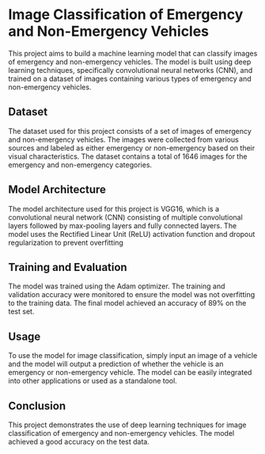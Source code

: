 # Image Classification of Emergency and Non-Emergency Vehicles
This project aims to build a machine learning model that can classify images of emergency and non-emergency vehicles. The model is built using deep learning techniques, specifically convolutional neural networks (CNN), and trained on a dataset of images containing various types of emergency and non-emergency vehicles.

## Dataset
The dataset used for this project consists of a set of images of emergency and non-emergency vehicles. The images were collected from various sources and labeled as either emergency or non-emergency based on their visual characteristics. The dataset contains a total of 1646 images for the emergency and non-emergency categories.

## Model Architecture
The model architecture used for this project is VGG16, which is a convolutional neural network (CNN) consisting of multiple convolutional layers followed by max-pooling layers and fully connected layers. The model uses the Rectified Linear Unit (ReLU) activation function and dropout regularization to prevent overfitting

## Training and Evaluation
The model was trained using the Adam optimizer. The training and validation accuracy were monitored to ensure the model was not overfitting to the training data. The final model achieved an accuracy of 89% on the test set.

## Usage
To use the model for image classification, simply input an image of a vehicle and the model will output a prediction of whether the vehicle is an emergency or non-emergency vehicle. The model can be easily integrated into other applications or used as a standalone tool.

## Conclusion
This project demonstrates the use of deep learning techniques for image classification of emergency and non-emergency vehicles. The model achieved a good accuracy on the test data.





